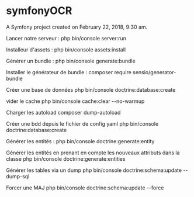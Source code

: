 symfonyOCR
==========

A Symfony project created on February 22, 2018, 9:30 am.

Lancer notre serveur :
php bin/console server:run

Installeur d'assets :
php bin/console assets:install

Générer un bundle :
php bin/console generate:bundle

Installer le générateur de bundle :
composer require sensio/generator-bundle

Créer une base de données
php bin/console doctrine:database:create

vider le cache
php bin/console cache:clear --no-warmup 

Charger les autoload
composer dump-autoload

Créer une bdd depuis le fichier de config yaml
php bin/console doctrine:database:create

Générer les entités :
php bin/console doctrine:generate:entity

Générer les entités en prenant en compte les nouveaux attributs dans la classe
php bin/console doctrine:generate:entities

Générer les tables via un dump
php bin/console doctrine:schema:update --dump-sql

Forcer une MAJ
php bin/console doctrine:schema:update --force


















